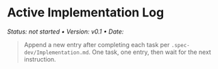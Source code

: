 # Active Implementation Log
_Status: not started • Version: v0.1 • Date: <YYYY-MM-DD>_

> Append a new entry after completing each task per `.spec-dev/Implementation.md`. One task, one entry, then wait for the next instruction.

<!-- Example entry format:
## T-001 — Harden Fal client retries
**When**: 2025-09-22
**Change Ref**: commit 123abc / PR #128
**Status**: done
**Evidence**:
- Tests: `pnpm test fal-client` (✅)
- Manual/QA: Verified prompt retry in staging
- Telemetry: Added `fal.retry.success` metric
**Notes**:
- Follow-up: Monitor login success dashboard for 48h
- Memory: .spec-dev/active-memories/T-001-memory.md
-->

